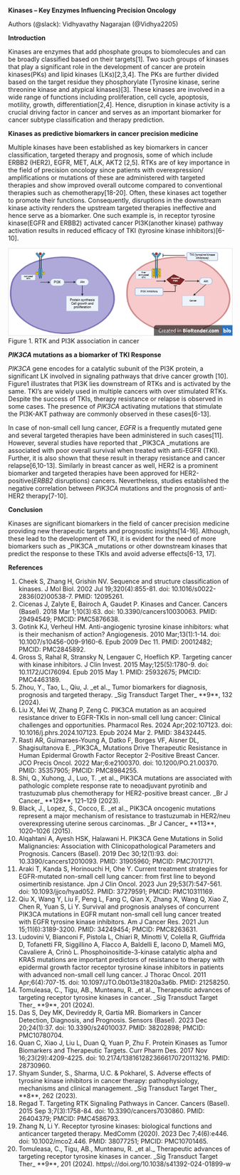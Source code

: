 
**Kinases – Key Enzymes Influencing Precision Oncology**

Authors (@slack): Vidhyavathy Nagarajan (@Vidhya2205)

**Introduction**

Kinases are enzymes that add phosphate groups to biomolecules and can be broadly classified based on their targets\[1].  Two such groups of kinases that play a significant role in the development of cancer are protein kinases(PKs) and lipid kinases (LKs)\[2,3,4]. The PKs are further divided based on the target residue they phosphorylate (Tyrosine kinase, serine threonine kinase and atypical kinases)\[3]. These kinases are involved in a wide range of functions including proliferation, cell cycle, apoptosis, motility, growth, differentiation\[2,4]. Hence, disruption in kinase activity is a crucial driving factor in cancer and serves as an important biomarker for cancer subtype classification and therapy prediction.

**Kinases as predictive biomarkers in cancer precision medicine**

Multiple kinases have been established as key biomarkers in cancer classification, targeted therapy and prognosis, some of which include ERBB2 (HER2), EGFR, MET, ALK, AKT2 \[2,5]. RTKs are of key importance in the field of precision oncology since patients with overexpression/ amplifications or mutations of these are administered with targeted therapies and show improved overall outcome compared to conventional therapies such as chemotherapy\[18-20]. Often, these kinases act together to promote their functions. Consequently, disruptions in the downstream kinase activity renders the upstream targeted therapies ineffective and hence serve as a biomarker. One such example is, in receptor tyrosine kinase(EGFR and ERBB2) activated cancer PI3K(another kinase) pathway activation results in reduced efficacy of TKI (tyrosine kinase inhibitors)\[6-10].

![Figure1. RTK and PI3K in cancer](Figure1.jpeg)<!--[endif]-->
Figure <!--[if supportFields]><span
style='mso-element:field-begin'></span><span style='mso-spacerun:yes'> </span>SEQ
Figure \* ARABIC <span style='mso-element:field-separator'></span><![endif]-->1<!--[if supportFields]><span style='mso-element:
field-end'></span><![endif]-->. RTK and PI3K association in cancer

**_PIK3CA_ mutations as a biomarker of TKI Response**

_PIK3CA_ gene encodes for a catalytic subunit of the PI3K protein, a significant LK involved in signaling pathways that drive cancer growth \[10].  Figure1 illustrates that PI3K lies downstream of RTKs and is activated by the same.  TKI’s are widely used in multiple cancers with over stimulated RTKs. Despite the success of TKIs, therapy resistance or relapse is observed in some cases. The presence of _PIK3CA_ activating mutations that stimulate the PI3K-AKT pathway are commonly observed in these cases\[6-13].&#x20;

In case of non-small cell lung cancer, _EGFR_ is a frequently mutated gene and several targeted therapies have been administered in such cases\[11]. However, several studies have reported that _PIK3CA _mutations are associated with poor overall survival when treated with anti-EGFR (TKI). Further, it is also shown that these result in therapy resistance and cancer relapse\[6,10-13]. Similarly in breast cancer as well, HER2 is a prominent biomarker and targeted therapies have been approved for HER2-positive(_ERBB2_ disruptions) cancers. Nevertheless, studies established the negative correlation between _PIK3CA_ mutations and the prognosis of anti-HER2 therapy\[7-10].

**Conclusion**

Kinases are significant biomarkers in the field of cancer precision medicine providing new therapeutic targets and prognostic insights\[14-16]. Although, these lead to the development of TKI, it is evident for the need of more biomarkers such as _PIK3CA _mutations or other downstream kinases that predict the response to these TKIs and avoid adverse effects\[6-13, 17].

**References**

1. <!--[endif]-->Cheek S, Zhang H, Grishin NV. Sequence and structure classification of kinases. J Mol Biol. 2002 Jul 19;320(4):855-81. doi: 10.1016/s0022-2836(02)00538-7. PMID: 12095261.&#x20;

2. <!--[endif]-->Cicenas J, Zalyte E, Bairoch A, Gaudet P. Kinases and Cancer. Cancers (Basel). 2018 Mar 1;10(3):63. doi: 10.3390/cancers10030063. PMID: 29494549; PMCID: PMC5876638.&#x20;

3. <!--[endif]-->Gotink KJ, Verheul HM. Anti-angiogenic tyrosine kinase inhibitors: what is their mechanism of action? Angiogenesis. 2010 Mar;13(1):1-14. doi: 10.1007/s10456-009-9160-6. Epub 2009 Dec 11. PMID: 20012482; PMCID: PMC2845892.&#x20;

4. <!--[endif]-->Gross S, Rahal R, Stransky N, Lengauer C, Hoeflich KP. Targeting cancer with kinase inhibitors. J Clin Invest. 2015 May;125(5):1780-9. doi: 10.1172/JCI76094. Epub 2015 May 1. PMID: 25932675; PMCID: PMC4463189.&#x20;

5. <!--[endif]-->Zhou, Y., Tao, L., Qiu, J. _et al._ Tumor biomarkers for diagnosis, prognosis and targeted therapy. _Sig Transduct Target Ther_ **9**, 132 (2024). <https://doi.org/10.1038/s41392-024-01823-2>&#x20;

6. <!--[endif]-->Liu X, Mei W, Zhang P, Zeng C. PIK3CA mutation as an acquired resistance driver to EGFR-TKIs in non-small cell lung cancer: Clinical challenges and opportunities. Pharmacol Res. 2024 Apr;202:107123. doi: 10.1016/j.phrs.2024.107123. Epub 2024 Mar 2. PMID: 38432445.&#x20;

7. <!--[endif]-->Rasti AR, Guimaraes-Young A, Datko F, Borges VF, Aisner DL, Shagisultanova E. _PIK3CA_ Mutations Drive Therapeutic Resistance in Human Epidermal Growth Factor Receptor 2-Positive Breast Cancer. JCO Precis Oncol. 2022 Mar;6:e2100370. doi: 10.1200/PO.21.00370. PMID: 35357905; PMCID: PMC8984255.&#x20;

8. <!--[endif]-->Shi, Q., Xuhong, J., Luo, T. _et al._ PIK3CA mutations are associated with pathologic complete response rate to neoadjuvant pyrotinib and trastuzumab plus chemotherapy for HER2-positive breast cancer. _Br J Cancer_ **128**, 121–129 (2023). <https://doi.org/10.1038/s41416-022-02021-z>&#x20;

9.  <!--[endif]-->Black, J., Lopez, S., Cocco, E. _et al._ PIK3CA oncogenic mutations represent a major mechanism of resistance to trastuzumab in HER2/neu overexpressing uterine serous carcinomas. _Br J Cancer_ **113**, 1020–1026 (2015). <https://doi.org/10.1038/bjc.2015.306>&#x20;

10. <!--[endif]-->Alqahtani A, Ayesh HSK, Halawani H. PIK3CA Gene Mutations in Solid Malignancies: Association with Clinicopathological Parameters and Prognosis. Cancers (Basel). 2019 Dec 30;12(1):93. doi: 10.3390/cancers12010093. PMID: 31905960; PMCID: PMC7017171.&#x20;

11. <!--[endif]-->Araki T, Kanda S, Horinouchi H, Ohe Y. Current treatment strategies for EGFR-mutated non-small cell lung cancer: from first line to beyond osimertinib resistance. Jpn J Clin Oncol. 2023 Jun 29;53(7):547-561. doi: 10.1093/jjco/hyad052. PMID: 37279591; PMCID: PMC10311169.&#x20;

12. <!--[endif]-->Qiu X, Wang Y, Liu F, Peng L, Fang C, Qian X, Zhang X, Wang Q, Xiao Z, Chen R, Yuan S, Li Y. Survival and prognosis analyses of concurrent PIK3CA mutations in EGFR mutant non-small cell lung cancer treated with EGFR tyrosine kinase inhibitors. Am J Cancer Res. 2021 Jun 15;11(6):3189-3200. PMID: 34249454; PMCID: PMC8263631.&#x20;

13. <!--[endif]-->Ludovini V, Bianconi F, Pistola L, Chiari R, Minotti V, Colella R, Giuffrida D, Tofanetti FR, Siggillino A, Flacco A, Baldelli E, Iacono D, Mameli MG, Cavaliere A, Crinò L. Phosphoinositide-3-kinase catalytic alpha and KRAS mutations are important predictors of resistance to therapy with epidermal growth factor receptor tyrosine kinase inhibitors in patients with advanced non-small cell lung cancer. J Thorac Oncol. 2011 Apr;6(4):707-15. doi: 10.1097/JTO.0b013e31820a3a6b. PMID: 21258250.&#x20;

14. <!--[endif]-->Tomuleasa, C., Tigu, AB., Munteanu, R. _et al._ Therapeutic advances of targeting receptor tyrosine kinases in cancer. _Sig Transduct Target Ther_ **9**, 201 (2024). <https://doi.org/10.1038/s41392-024-01899-w>&#x20;

15. <!--[endif]-->Das S, Dey MK, Devireddy R, Gartia MR. Biomarkers in Cancer Detection, Diagnosis, and Prognosis. Sensors (Basel). 2023 Dec 20;24(1):37. doi: 10.3390/s24010037. PMID: 38202898; PMCID: PMC10780704.&#x20;

16. <!--[endif]-->Quan C, Xiao J, Liu L, Duan Q, Yuan P, Zhu F. Protein Kinases as Tumor Biomarkers and Therapeutic Targets. Curr Pharm Des. 2017 Nov 16;23(29):4209-4225. doi: 10.2174/1381612823666170720113216. PMID: 28730960.&#x20;

17. <!--[endif]-->Shyam Sunder, S., Sharma, U.C. & Pokharel, S. Adverse effects of tyrosine kinase inhibitors in cancer therapy: pathophysiology, mechanisms and clinical management. _Sig Transduct Target Ther_ **8**, 262 (2023). <https://doi.org/10.1038/s41392-023-01469-6>&#x20;

18. <!--[endif]-->Regad T. Targeting RTK Signaling Pathways in Cancer. Cancers (Basel). 2015 Sep 3;7(3):1758-84. doi: 10.3390/cancers7030860. PMID: 26404379; PMCID: PMC4586793.&#x20;

19. <!--[endif]-->Zhang N, Li Y. Receptor tyrosine kinases: biological functions and anticancer targeted therapy. MedComm (2020). 2023 Dec 7;4(6):e446. doi: 10.1002/mco2.446. PMID: 38077251; PMCID: PMC10701465.&#x20;

20. <!--[endif]-->Tomuleasa, C., Tigu, AB., Munteanu, R. _et al._ Therapeutic advances of targeting receptor tyrosine kinases in cancer. _Sig Transduct Target Ther_ **9**, 201 (2024). https\://doi.org/10.1038/s41392-024-01899-w

